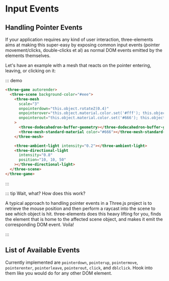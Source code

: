 # Input Events

## Handling Pointer Events

If your application requires any kind of user interaction, three-elements aims at making this super-easy by exposing common input events (pointer movement/clicks, double-clicks et al) as normal DOM events emitted by the elements themselves.

Let's have an example with a mesh that reacts on the pointer entering, leaving, or clicking on it:

::: demo

```html
<three-game autorender>
  <three-scene background-color="#eee">
    <three-mesh
      scale="3"
      onpointerdown="this.object.rotateZ(0.4)"
      onpointerover="this.object.material.color.set('#fff'); this.object.scale.setScalar(4)"
      onpointerout="this.object.material.color.set('#666'); this.object.scale.setScalar(3)"
    >
      <three-dodecahedron-buffer-geometry></three-dodecahedron-buffer-geometry>
      <three-mesh-standard-material color="#666"></three-mesh-standard-material>
    </three-mesh>

    <three-ambient-light intensity="0.2"></three-ambient-light>
    <three-directional-light
      intensity="0.8"
      position="10, 10, 50"
    ></three-directional-light>
  </three-scene>
</three-game>
```

:::

::: tip Wait, what? How does this work?

A typical approach to handling pointer events in a Three.js project is to retrieve the mouse position and then perform a raycast into the scene to see which object is hit. three-elements does this heavy lifting for you, finds the element that is home to the affected scene object, and makes it emit the corresponding DOM event. Voila!

:::

## List of Available Events

Currently implemented are `pointerdown`, `pointerup`, `pointermove`, `pointerenter`, `pointerleave`, `pointerout`, `click`, and `dblclick`. Hook into them like you would do for any other DOM element.
